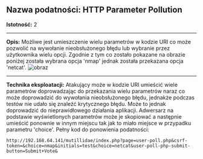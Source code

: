 ## Nazwa podatności: HTTP Parameter Pollution

**Istotność:** 2

---

**Opis:**
Możliwe jest umieszczenie wielu parametrów w kodzie URI co może pozwolić na wywołanie nieobsłużonego błędu lub wybranie przez użytkownika wielu opcji. Zgodnie z tym co zostało pokazane na obrazie poniżej została wybrana opcja 'nmap' jednak została przekazana opcja 'netcat'.
![obraz](https://github.com/GrzechuG/PWR-CBE-BAW-mutillidae-2024/assets/93217316/e53c793d-7d84-4346-9d9e-dd8610b062ec)


---

**Technika eksploatacji:**
Atakujący może w kodzie URI umieścić wiele parametrów doprowadzając do przekazania wielu parametrów naraz co może doprowadzić do wywołania nieobsłużonego błędu, jednakże podczas testów nie udało się znaleźć krytycznego błędu. Może to jednak doprowadzić do nieprawidłowego działania aplikacji. Adwersarz na podstawie wyświetlonych parametrów może je skopiować a następnie umieścić ponownie w innym miejscu tak jak to miało miejsce w przypadku parametru 'choice'. Pełny kod do ponowienia podatności: 
```
http://192.168.64.141/mutillidae/index.php?page=user-poll.php&csrf-token=&choice=nmap&initials=test&choice=netcat&user-poll-php-submit-button=Submit+Vote&
```
